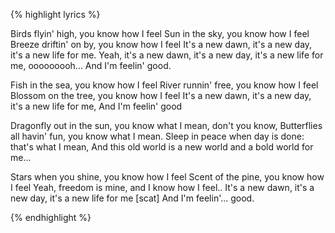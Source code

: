 {% highlight lyrics %}

Birds flyin' high, you know how I feel
Sun in the sky, you know how I feel
Breeze driftin' on by, you know how I feel
It's a new dawn, it's a new day, it's a new life for me.
Yeah, it's a new dawn, it's a new day, it's a new life for me, ooooooooh...
And I'm feelin' good.

Fish in the sea, you know how I feel
River runnin' free, you know how I feel
Blossom on the tree, you know how I feel
It's a new dawn, it's a new day, it's a new life for me,
And I'm feelin' good

Dragonfly out in the sun, 
you know what I mean, don't you know,
Butterflies all havin' fun, you know what I mean.
Sleep in peace when day is done: that's what I mean,
And this old world is a new world and a bold world for me...

Stars when you shine, you know how I feel
Scent of the pine, you know how I feel
Yeah, freedom is mine, and I know how I feel..
It's a new dawn, it's a new day, it's a new life for me
[scat]
And I'm feelin'... good.

{% endhighlight %}
